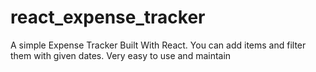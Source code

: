 # react_expense_tracker
A simple Expense Tracker Built With React. You can add items and filter them with given dates. Very easy to use and maintain
